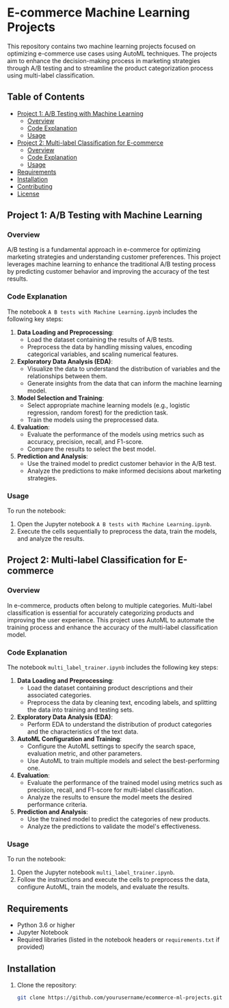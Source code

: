 # E-commerce Machine Learning Projects

This repository contains two machine learning projects focused on optimizing e-commerce use cases using AutoML techniques. The projects aim to enhance the decision-making process in marketing strategies through A/B testing and to streamline the product categorization process using multi-label classification.

## Table of Contents
- [Project 1: A/B Testing with Machine Learning](#project-1-ab-testing-with-machine-learning)
  - [Overview](#overview)
  - [Code Explanation](#code-explanation)
  - [Usage](#usage)
- [Project 2: Multi-label Classification for E-commerce](#project-2-multi-label-classification-for-e-commerce)
  - [Overview](#overview-1)
  - [Code Explanation](#code-explanation-1)
  - [Usage](#usage-1)
- [Requirements](#requirements)
- [Installation](#installation)
- [Contributing](#contributing)
- [License](#license)

## Project 1: A/B Testing with Machine Learning

### Overview
A/B testing is a fundamental approach in e-commerce for optimizing marketing strategies and understanding customer preferences. This project leverages machine learning to enhance the traditional A/B testing process by predicting customer behavior and improving the accuracy of the test results.

### Code Explanation
The notebook `A B tests with Machine Learning.ipynb` includes the following key steps:
1. **Data Loading and Preprocessing**:
   - Load the dataset containing the results of A/B tests.
   - Preprocess the data by handling missing values, encoding categorical variables, and scaling numerical features.
2. **Exploratory Data Analysis (EDA)**:
   - Visualize the data to understand the distribution of variables and the relationships between them.
   - Generate insights from the data that can inform the machine learning model.
3. **Model Selection and Training**:
   - Select appropriate machine learning models (e.g., logistic regression, random forest) for the prediction task.
   - Train the models using the preprocessed data.
4. **Evaluation**:
   - Evaluate the performance of the models using metrics such as accuracy, precision, recall, and F1-score.
   - Compare the results to select the best model.
5. **Prediction and Analysis**:
   - Use the trained model to predict customer behavior in the A/B test.
   - Analyze the predictions to make informed decisions about marketing strategies.

### Usage
To run the notebook:
1. Open the Jupyter notebook `A B tests with Machine Learning.ipynb`.
2. Execute the cells sequentially to preprocess the data, train the models, and analyze the results.

## Project 2: Multi-label Classification for E-commerce

### Overview
In e-commerce, products often belong to multiple categories. Multi-label classification is essential for accurately categorizing products and improving the user experience. This project uses AutoML to automate the training process and enhance the accuracy of the multi-label classification model.

### Code Explanation
The notebook `multi_label_trainer.ipynb` includes the following key steps:
1. **Data Loading and Preprocessing**:
   - Load the dataset containing product descriptions and their associated categories.
   - Preprocess the data by cleaning text, encoding labels, and splitting the data into training and testing sets.
2. **Exploratory Data Analysis (EDA)**:
   - Perform EDA to understand the distribution of product categories and the characteristics of the text data.
3. **AutoML Configuration and Training**:
   - Configure the AutoML settings to specify the search space, evaluation metric, and other parameters.
   - Use AutoML to train multiple models and select the best-performing one.
4. **Evaluation**:
   - Evaluate the performance of the trained model using metrics such as precision, recall, and F1-score for multi-label classification.
   - Analyze the results to ensure the model meets the desired performance criteria.
5. **Prediction and Analysis**:
   - Use the trained model to predict the categories of new products.
   - Analyze the predictions to validate the model's effectiveness.

### Usage
To run the notebook:
1. Open the Jupyter notebook `multi_label_trainer.ipynb`.
2. Follow the instructions and execute the cells to preprocess the data, configure AutoML, train the models, and evaluate the results.

## Requirements
- Python 3.6 or higher
- Jupyter Notebook
- Required libraries (listed in the notebook headers or `requirements.txt` if provided)

## Installation
1. Clone the repository:
   ```bash
   git clone https://github.com/yourusername/ecommerce-ml-projects.git
